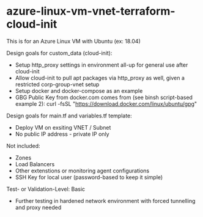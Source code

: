 # azure-linux-vm-vnet-terraform-cloud-init

This is for an Azure Linux VM with Ubuntu (ex: 18.04)

Design goals for custom_data (cloud-init):
- Setup http_proxy settings in environment all-up for general use after cloud-init
- Allow cloud-init to pull apt packages via http_proxy as well, given a restricted corp-group-vnet setup
- Setup docker and docker-compose as an example
- GBG Public Key from docker.com comes from (see binsh script-based example 2):
    curl -fsSL "https://download.docker.com/linux/ubuntu/gpg"

Design goals for main.tf and variables.tf template:
- Deploy VM on exsiting VNET / Subnet
- No public IP address - private IP only

Not included:
- Zones
- Load Balancers
- Other extenstions or monitoring agent configurations
- SSH Key for local user (password-based to keep it simple)

Test- or Validation-Level: Basic
- Further testing in hardened network environment with forced tunnelling and proxy needed
